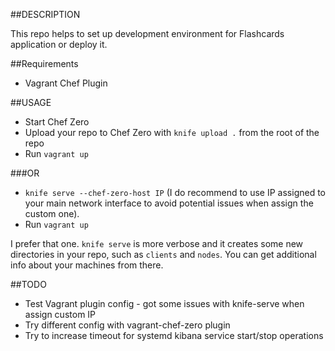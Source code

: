 ##DESCRIPTION

This repo helps to set up development environment for Flashcards application or deploy it.

##Requirements
  - Vagrant Chef Plugin

##USAGE

  - Start Chef Zero
  - Upload your repo to Chef Zero with `knife upload .` from the root of the repo
  - Run `vagrant up`

  ###OR

  - `knife serve --chef-zero-host IP` (I do recommend to use IP assigned to your main network interface to avoid potential issues when assign the custom one).
  - Run `vagrant up`

  I prefer that one. `knife serve` is more verbose and it creates some new directories in your repo, such as `clients` and `nodes`. You can get additional info about your machines from there.

##TODO

  - Test Vagrant plugin config - got some issues with knife-serve when assign custom IP
  - Try different config with vagrant-chef-zero plugin
  - Try to increase timeout for systemd kibana service start/stop operations


